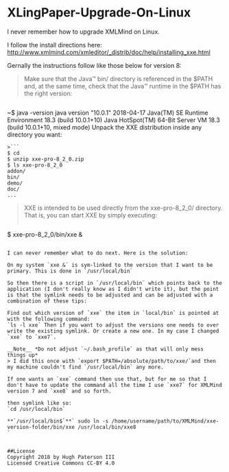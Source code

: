 # XLingPaper-Upgrade-On-Linux

I never remember how to upgrade XMLMind on Linux.

I follow the install directions here: http://www.xmlmind.com/xmleditor/_distrib/doc/help/installing_xxe.html

Gernally the instructions follow like those below for version 8:

> Make sure that the Java™ bin/ directory is referenced in the $PATH and, at the same time, check that the Java™ runtime in the $PATH has the right version:

> ```
~$ java -version
java version "10.0.1" 2018-04-17
Java(TM) SE Runtime Environment 18.3 (build 10.0.1+10)
Java HotSpot(TM) 64-Bit Server VM 18.3 (build 10.0.1+10, mixed mode)
Unpack the XXE distribution inside any directory you want:
```
>```
$ cd
$ unzip xxe-pro-8_2_0.zip
$ ls xxe-pro-8_2_0
addon/
bin/
demo/
doc/
...
```
>XXE is intended to be used directly from the xxe-pro-8_2_0/ directory. That is, you can start XXE by simply executing:
>```
$ xxe-pro-8_2_0/bin/xxe &
```

I can never remember what to do next. Here is the solution:

On my system `xxe &` is sym-linked to the version that I want to be primary. This is done in `/usr/local/bin`

So then there is a script in `/usr/local/bin` which points back to the application (I don't really know as I didn't write it), but the point is that the symlink needs to be adjusted and can be adjusted with a combination of these tips:

Find out which version of `xxe` the item in `local/bin` is pointed at with the following command:
`ls -l xxe` Then if you want to adjust the versions one needs to over write the existing symlink. Or create a new one. In my case I changed `xxe` to `xxe7`.

__Note__ *Do not adjust `~/.bash_profile` as that will only mess things up*
> I did this once with `export $PATH=/absolute/path/to/xxe/`and then my machine couldn't find `/usr/local/bin` any more.

If one wants an `xxe` command then use that, but for me so that I don't have to update the command all the time I use `xxe7` for XMLMind version 7 and `xxe8` and so forth.

then symlink like so:
`cd /usr/local/bin`

**`/usr/local/bin$`**` sudo ln -s /home/username/path/to/XMLMind/xxe-version-folder/bin/xxe /usr/local/bin/xxe8
`


##License
Copyright 2018 by Hugh Paterson III
Licensed Creative Commons CC-BY 4.0
